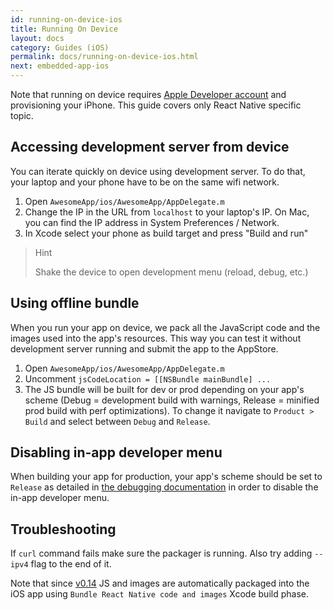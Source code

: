 ```yaml
---
id: running-on-device-ios
title: Running On Device
layout: docs
category: Guides (iOS)
permalink: docs/running-on-device-ios.html
next: embedded-app-ios
---
```


Note that running on device requires [Apple Developer account](https://developer.apple.com/register) and provisioning your iPhone. This guide covers only React Native specific topic.

## Accessing development server from device

You can iterate quickly on device using development server. To do that, your laptop and your phone have to be on the same wifi network.

1. Open `AwesomeApp/ios/AwesomeApp/AppDelegate.m`
2. Change the IP in the URL from `localhost` to your laptop's IP. On Mac, you can find the IP address in System Preferences / Network.
3. In Xcode select your phone as build target and press "Build and run"

> Hint
>
> Shake the device to open development menu (reload, debug, etc.)

## Using offline bundle

When you run your app on device, we pack all the JavaScript code and the images used into the app's resources. This way you can test it without development server running and submit the app to the AppStore.

1. Open `AwesomeApp/ios/AwesomeApp/AppDelegate.m`
2. Uncomment `jsCodeLocation = [[NSBundle mainBundle] ...`
3. The JS bundle will be built for dev or prod depending on your app's scheme (Debug = development build with warnings, Release = minified prod build with perf optimizations). To change it navigate to `Product > Build` and select between `Debug` and `Release`.

## Disabling in-app developer menu

When building your app for production, your app's scheme should be set to `Release` as detailed in [the debugging documentation](/react-native/docs/debugging.html#debugging-react-native-apps) in order to disable the in-app developer menu.

## Troubleshooting

If `curl` command fails make sure the packager is running. Also try adding `--ipv4` flag to the end of it.

Note that since [v0.14](https://github.com/facebook/react-native/releases/tag/0.14.0) JS and images are automatically packaged into the iOS app using `Bundle React Native code and images` Xcode build phase.
